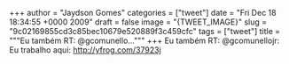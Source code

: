 
+++
author = "Jaydson Gomes"
categories = ["tweet"]
date = "Fri Dec 18 18:34:55 +0000 2009"
draft = false
image = "{TWEET_IMAGE}"
slug = "9c02169855cd3c85bec10679e520889f3c459cfc"
tags = ["tweet"]
title = """Eu também RT: @gcomunello..."""
+++
Eu também RT: @gcomunellojr: Eu trabalho aqui: http://yfrog.com/37923j
